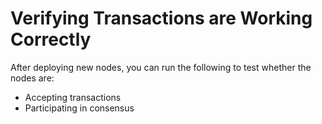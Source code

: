 # Verifying Transactions are Working Correctly

After deploying new nodes, you can run the following to test whether the nodes are:

* Accepting transactions
* Participating in consensus



